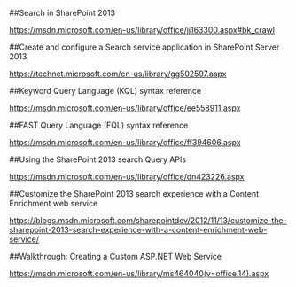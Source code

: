 ##Search in SharePoint 2013

https://msdn.microsoft.com/en-us/library/office/jj163300.aspx#bk_crawl

##Create and configure a Search service application in SharePoint Server 2013

https://technet.microsoft.com/en-us/library/gg502597.aspx

##Keyword Query Language (KQL) syntax reference

https://msdn.microsoft.com/en-us/library/office/ee558911.aspx

##FAST Query Language (FQL) syntax reference

https://msdn.microsoft.com/en-us/library/office/ff394606.aspx

##Using the SharePoint 2013 search Query APIs

https://msdn.microsoft.com/en-us/library/office/dn423226.aspx

##Customize the SharePoint 2013 search experience with a Content Enrichment web service

https://blogs.msdn.microsoft.com/sharepointdev/2012/11/13/customize-the-sharepoint-2013-search-experience-with-a-content-enrichment-web-service/

##Walkthrough: Creating a Custom ASP.NET Web Service

https://msdn.microsoft.com/en-us/library/ms464040(v=office.14).aspx

